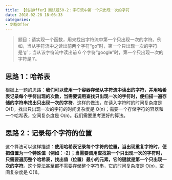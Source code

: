 ```yaml
---
title: 【剑指Offer】面试题50-2：字符流中第一个只出现一次的字符
date: 2018-02-28 18:06:33
categories:
- 剑指Offer
---
```


> 题目：请实现一个函数，用来找出字符流中第一个只出现一次的字符。例如，当从字符流中之读出前两个字符“go”时，第一个只出现一次的字符是‘g’；当从该字符流中读出前 6 个字符“google”时，第一个只出现一次的字符是‘l’。

## 思路 1：哈希表

根据上一题的思路：**我们可以使用一个容器存储从字符流中读出的字符，并用哈希表记录每个字符出现的次数，当需要调用查找只出现一次的字符时，便扫描一遍存储的字符串找出只出现一次的字符**。这样的做法，在读入字符时的时间复杂度是 O(1)，找出只出现一次的字符的时间复杂度是 O(n)；需要一个存储字符的容器和一个哈希表，空间复杂度是 O(n)。我们需要思考更好的算法。

## 思路 2：记录每个字符的位置

这个算法可以这样描述：**使用哈希表记录每个字符的位置，当出现重复字符时，便把值置为一个特殊值（例如：-2）；当需要调用查找第一个只出现一次的字符时，只需要遍历整个哈希表，找出值（位置）最小的元素，它的键就是第一个只出现一次的字符**。这个算法甚至都不需要存储整个字符串，它的时间复杂度是 O(n)，空间复杂度是 O(1)。